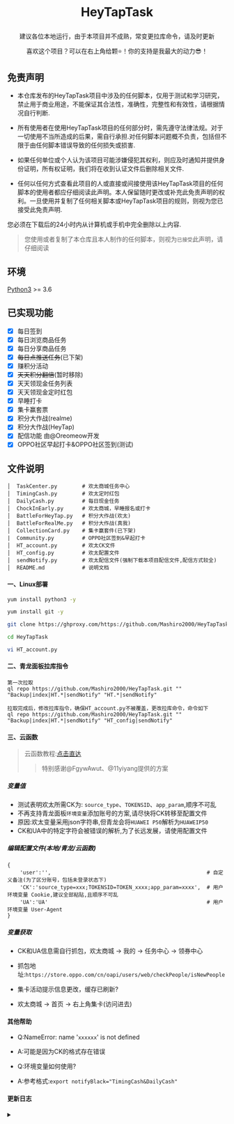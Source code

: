# <p align="center">HeyTapTask</p>
<p align="center">建议各位本地运行，由于本项目并不成熟，常变更拉库命令，请及时更新</P>
<p align="center">喜欢这个项目？可以在右上角给颗⭐！你的支持是我最大的动力😎！</P>

## 免责声明
- 本仓库发布的HeyTapTask项目中涉及的任何脚本，仅用于测试和学习研究，禁止用于商业用途，不能保证其合法性，准确性，完整性和有效性，请根据情况自行判断.

- 所有使用者在使用HeyTapTask项目的任何部分时，需先遵守法律法规。对于一切使用不当所造成的后果，需自行承担.对任何脚本问题概不负责，包括但不限于由任何脚本错误导致的任何损失或损害.

- 如果任何单位或个人认为该项目可能涉嫌侵犯其权利，则应及时通知并提供身份证明，所有权证明，我们将在收到认证文件后删除相关文件.

- 任何以任何方式查看此项目的人或直接或间接使用该HeyTapTask项目的任何脚本的使用者都应仔细阅读此声明。本人保留随时更改或补充此免责声明的权利。一旦使用并复制了任何相关脚本或HeyTapTask项目的规则，则视为您已接受此免责声明.

您必须在下载后的24小时内从计算机或手机中完全删除以上内容.

> 您使用或者复制了本仓库且本人制作的任何脚本，则视为`已接受`此声明，请仔细阅读

## 环境

[Python3](https://www.python.org/) >= 3.6

## 已实现功能
* [x] 每日签到
* [x] 每日浏览商品任务
* [x] 每日分享商品任务
* [x] ~~每日点推送任务~~(已下架)
* [x] 赚积分活动
* [x] ~~天天积分翻倍~~(暂时移除)
* [x] 天天领现金任务列表
* [x] 天天领现金定时红包
* [x] 早睡打卡
* [x] 集卡赢套票
* [x] 积分大作战(realme)
* [x] 积分大作战(HeyTap)
* [x] 配信功能 由@Oreomeow开发
* [x] OPPO社区早起打卡&OPPO社区签到(测试)

## 文件说明
```text
│  TaskCenter.py        # 欢太商城任务中心
│  TimingCash.py        # 欢太定时红包
│  DailyCash.py         # 每日现金任务
│  ChockInEarly.py      # 欢太商城，早睡报名或打卡
│  BattleForHeyTap.py   # 积分大作战(欢太)
│  BattleForRealMe.py   # 积分大作战(真我)
│  CollectionCard.py    # 集卡赢套件(已下架)
|  Community.py         # OPPO社区签到&早起打卡
│  HT_account.py        # 欢太CK文件
│  HT_config.py         # 欢太配置文件
│  sendNotify.py        # 欢太配信文件(强制下载本项目配信文件,配信方式较全)
│  README.md            # 说明文档
```

#### 一、Linux部署
```bash
yum install python3 -y

yum install git -y

git clone https://ghproxy.com/https://github.com/Mashiro2000/HeyTapTask.git   # 国内git较慢，故添加代理前缀

cd HeyTapTask

vi HT_account.py
```

#### 二、青龙面板拉库指令
```text
第一次拉取
ql repo https://github.com/Mashiro2000/HeyTapTask.git "" "Backup|index|HT.*|sendNotify" "HT.*|sendNotify"

拉取完成后，修改拉库指令，确保HT_account.py不被覆盖，更改拉库命令，命令如下
ql repo https://github.com/Mashiro2000/HeyTapTask.git "" "Backup|index|HT.*|sendNotify" "HT_config|sendNotify"
```

#### 三、云函数
> 云函数教程:[点击直达](https://github.com/Mashiro2000/HeyTapTask/blob/main/Doc/README.md)
> > 特别感谢@FgywAwut、@11yiyang提供的方案

##### 变量值
- 测试表明欢太所需CK为: `source_type`、`TOKENSID`、`app_param`,顺序不可乱
- 不再支持青龙面板`环境变量`添加账号的方案,请尽快将CK转移至配置文件
- 原因:欢太变量采用json字符串,但青龙会将`HUAWEI P50`解析为`HUAWEIP50`
- CK和UA中的特定字符会被错误的解析,为了长远发展，请使用配置文件

##### 编辑配置文件(本地/青龙/云函数)
```text
{
    'user':'',                                                  # 自定义备注(为了区分账号，包括未登录状态下)
    'CK':'source_type=xxx;TOKENSID=TOKEN_xxxx;app_param=xxxx',  # 用户环境变量 Cookie,建议全部粘贴,且顺序不可乱
    'UA':'UA'                                                   # 用户环境变量 User-Agent
}
```

##### 变量获取
- CK和UA信息需自行抓包，欢太商城 -> 我的 -> 任务中心 -> 领券中心
- 抓包地址:`https://store.oppo.com/cn/oapi/users/web/checkPeople/isNewPeople`

- 集卡活动提示信息更改，缓存已刷新?
- 欢太商城 -> 首页 -> 右上角集卡(访问进去)

#### 其他帮助
- Q:NameError: name '`xxxxxx`' is not defined
- A:可能是因为CK的格式存在错误

- Q:环境变量如何使用?
- A:参考格式:`export notifyBlack="TimingCash&DailyCash"`


#### 更新日志
<details>
<summary> </summary>
 
> 证明该项目仍然存活

2021-9-29
重构代码,确保后续更新不在涉及`HT_account.py`文件，新增环境变量`notifyBlack`

</details>
